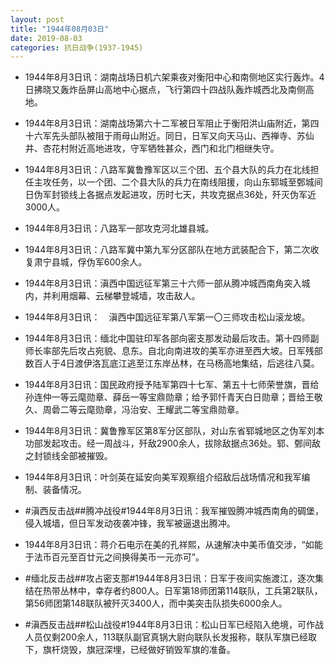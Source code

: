 ```yaml
---
layout: post
title: "1944年08月03日"
date: 2019-08-03
categories: 抗日战争(1937-1945)
---
```


<meta name="referrer" content="no-referrer" />

- 1944年8月3日讯：湖南战场日机六架乘夜对衡阳中心和南侧地区实行轰炸。4日拂晓又轰炸岳屏山高地中心据点，飞行第四十四战队轰炸城西北及南侧高地。 

- 1944年8月3日讯：湖南战场第六十二军被日军阻止于衡阳洪山庙附近，第四十六军先头部队被阻于雨母山附近。同日，日军又向天马山、西禅寺、苏仙井、杏花村附近高地进攻，守军牺牲甚众，西门和北门相继失守。 

- 1944年8月3日讯：八路军冀鲁豫军区以三个团、五个县大队的兵力在北线担任主攻任务，以一个团、二个县大队的兵力在南线阻援，向山东郓城至鄄城间日伪军封锁线上各据点发起进攻，历时七天，共攻克据点36处，歼灭伪军近3000人。 

- 1944年8月3日讯：八路军一部攻克河北雄县城。 

- 1944年8月3日讯：八路军冀中第九军分区部队在地方武装配合下，第二次收复肃宁县城，俘伪军600余人。 

- 1944年8月3日讯：滇西中国远征军第三十六师一部从腾冲城西南角突入城内，并利用烟幕、云梯攀登城墙，攻击敌人。 

- 1944年8月3日讯：　滇西中国远征军第八军第一〇三师攻击松山滚龙坡。 

- 1944年8月3日讯：缅北中国驻印军各部向密支那发动最后攻击。第十四师副师长率部先后攻占宛貌、息东。自北向南进攻的美军亦进至西大坡。日军残部数百人于4日渡伊洛瓦底江逃至江东岸丛林，在马杨高地集结，后逃往八莫。 

- 1944年8月3日讯：国民政府授予陆军第四十七军、第五十七师荣誉旗，晋给孙连仲一等云麾勋章、薛岳一等宝鼎勋章；给予郭忏青天白日勋章；晋给王敬久、周碞二等云麾勋章，冯治安、王耀武二等宝鼎勋章。 

- 1944年8月3日讯：冀鲁豫军区第8军分区部队，对山东省郓城地区之伪军刘本功部发起攻击。经一周战斗，歼敌2900余人，拔除敌据点36处。郓、鄄间敌之封锁线全部被摧毁。 

- 1944年8月3日讯：叶剑英在延安向美军观察组介绍敌后战场情况和我军编制、装备情况。 

- #滇西反击战##腾冲战役#1944年8月3日讯：我军摧毁腾冲城西南角的碉堡，侵入城墙，但日军发动夜袭冲锋，我军被逼退出腾冲。 

- 1944年8月3日讯：蒋介石电示在美的孔祥熙，从速解决中美币值交涉，“如能于法币百元至百廿元之间换得美币一元亦可”。 

- #缅北反击战##攻占密支那#1944年8月3日讯：日军于夜间实施渡江，逐次集结在热带丛林中，幸存者约800人。日军第18师团第114联队，工兵第2联队，第56师团第148联队被歼灭3400人，而中美突击队损失6000余人。 

- #滇西反击战##松山战役#1944年8月3日讯：松山日军已经陷入绝境，可作战人员仅剩200余人，113联队副官真锅大尉向联队长发报称，联队军旗已经取下，旗杆烧毁，旗冠深埋，已经做好销毁军旗的准备。 

